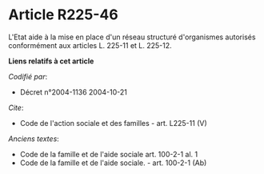 # Article R225-46

L'Etat aide à la mise en place d'un réseau structuré d'organismes autorisés conformément aux articles L. 225-11 et L. 225-12.

**Liens relatifs à cet article**

_Codifié par_:

  - Décret n°2004-1136 2004-10-21

_Cite_:

  - Code de l'action sociale et des familles - art. L225-11 (V)

_Anciens textes_:

  - Code de la famille et de l'aide sociale art. 100-2-1 al. 1
  - Code de la famille et de l'aide sociale. - art. 100-2-1 (Ab)
